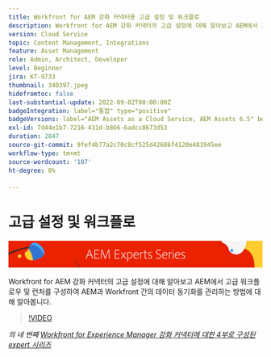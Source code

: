 ```yaml
---
title: Workfront for AEM 강화 커넥터용 고급 설정 및 워크플로
description: Workfront for AEM 강화 커넥터의 고급 설정에 대해 알아보고 AEM에서 고급 워크플로우 및 런처를 구성하여 AEM과 Workfront 간의 데이터 동기화를 관리하는 방법에 대해 알아봅니다.
version: Cloud Service
topic: Content Management, Integrations
feature: Asset Management
role: Admin, Architect, Developer
level: Beginner
jira: KT-9733
thumbnail: 340397.jpeg
hidefromtoc: false
last-substantial-update: 2022-09-02T00:00:00Z
badgeIntegration: label="통합" type="positive"
badgeVersions: label="AEM Assets as a Cloud Service, AEM Assets 6.5" before-title="false"
exl-id: 7d44e1b7-7216-431d-b866-6adcc8673d53
duration: 2847
source-git-commit: 9fef4b77a2c70c8cf525d42686f4120e481945ee
workflow-type: tm+mt
source-wordcount: '107'
ht-degree: 0%

---
```


# 고급 설정 및 워크플로

![AEM 전문가 시리즈](./assets/banner.png)

Workfront for AEM 강화 커넥터의 고급 설정에 대해 알아보고 AEM에서 고급 워크플로우 및 런처를 구성하여 AEM과 Workfront 간의 데이터 동기화를 관리하는 방법에 대해 알아봅니다.

>[!VIDEO](https://video.tv.adobe.com/v/340397?quality=12&learn=on)

_의 네 번째 [Workfront for Experience Manager 강화 커넥터에 대한 4부로 구성된 expert 시리즈](./overview.md)_
